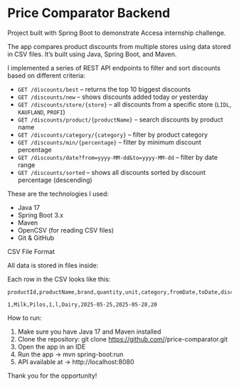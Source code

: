 # Price Comparator Backend

Project built with Spring Boot to demonstrate Accesa internship challenge.


The app compares product discounts from multiple stores using data stored in CSV files. It’s built using Java, Spring Boot, and Maven.

I implemented a series of REST API endpoints to filter and sort discounts based on different criteria:

- `GET /discounts/best` – returns the top 10 biggest discounts
- `GET /discounts/new` – shows discounts added today or yesterday
- `GET /discounts/store/{store}` – all discounts from a specific store (`LIDL`, `KAUFLAND`, `PROFI`)
- `GET /discounts/product/{productName}` – search discounts by product name
- `GET /discounts/category/{category}` – filter by product category
- `GET /discounts/min/{percentage}` – filter by minimum discount percentage
- `GET /discounts/date?from=yyyy-MM-dd&to=yyyy-MM-dd` – filter by date range
- `GET /discounts/sorted` – shows all discounts sorted by discount percentage (descending)

These are the technologies I used:
- Java 17
- Spring Boot 3.x
- Maven
- OpenCSV (for reading CSV files)
- Git & GitHub

CSV File Format

All data is stored in files inside:

Each row in the CSV looks like this:

```csv
productId,productName,brand,quantity,unit,category,fromDate,toDate,discountPercent

1,Milk,Pilos,1,l,Dairy,2025-05-25,2025-05-28,20
```

How to run:

1. Make sure you have Java 17 and Maven installed
2. Clone the repository: git clone https://github.com/<andreipuscas0>/price-comparator.git
3. Open the app in an IDE
4. Run the app -> mvn spring-boot:run
5. API available at -> http://localhost:8080

Thank you for the opportunity!